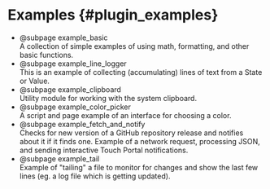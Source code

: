 
# Examples {#plugin_examples}

- @subpage example_basic <br/>
  A collection of simple examples of using math, formatting, and other basic functions.
- @subpage example_line_logger <br/>
  This is an example of collecting (accumulating) lines of text from a State or Value.
- @subpage example_clipboard <br/>
  Utility module for working with the system clipboard.
- @subpage example_color_picker <br/>
  A script and page example of an interface for choosing a color.
- @subpage example_fetch_and_notify<br/>
  Checks for new version of a GitHub repository release and notifies about it if it finds one.
  Example of a network request, processing JSON, and sending interactive Touch Portal notifications.
- @subpage example_tail <br/>
  Example of "tailing" a file to monitor for changes and show the last few lines (eg. a log file which is getting updated).
